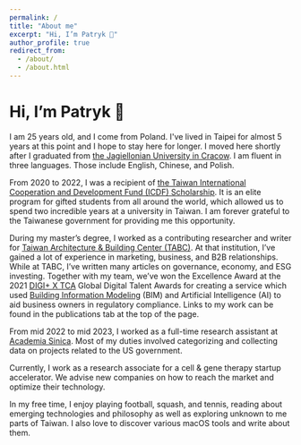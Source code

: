 ```yaml
---
permalink: /
title: "About me"
excerpt: "Hi, I’m Patryk 👋"
author_profile: true
redirect_from: 
  - /about/
  - /about.html
---
```


# Hi, I’m Patryk 👋  

I am 25 years old, and I come from Poland. I've lived in Taipei for almost 5 years at this point and I hope to stay here for longer. I moved here shortly after I graduated from [the Jagiellonian University in Cracow](https://en.uj.edu.pl/en_GB/start). I am fluent in three languages. Those include English, Chinese, and Polish.
  
From 2020 to 2022, I was a recipient of [the Taiwan International Cooperation and Development Fund (ICDF) Scholarship](https://www.icdf.org.tw/wSite/np?ctNode=31561&mp=2). It is an elite program for gifted students from all around the world, which allowed us to spend two incredible years at a university in Taiwan. I am forever grateful to the Taiwanese government for providing me this opportunity.
  
During my master’s degree, I worked as a contributing researcher and writer for [Taiwan Architecture & Building Center (TABC)](https://www.tabc.org.tw/en/). At that institution, I’ve gained a lot of experience in marketing, business, and B2B relationships. While at TABC, I’ve written many articles on governance, economy, and ESG investing. Together with my team, we’ve won the Excellence Award at the 2021 [DIGI+ X TCA](https://www.talentcirculationalliance.org/all-alliance-partners-en/mofa) Global Digital Talent Awards for creating a service which used [Building Information Modeling](https://en.wikipedia.org/wiki/Building_information_modeling) (BIM) and Artificial Intelligence (AI) to aid business owners in regulatory compliance. Links to my work can be found in the publications tab at the top of the page.

From mid 2022 to mid 2023,  I worked  as a full-time research assistant at [Academia Sinica](https://www.sinica.edu.tw/en). Most of my duties involved categorizing and collecting data on projects related to the US government.

Currently, I work as a research associate for a cell & gene therapy startup accelerator. We advise new companies on how to reach the market and optimize their technology.

In my free time, I enjoy playing football, squash, and tennis, reading about emerging technologies and philosophy as well as exploring unknown to me parts of Taiwan. I also love to discover various macOS tools and write about them.